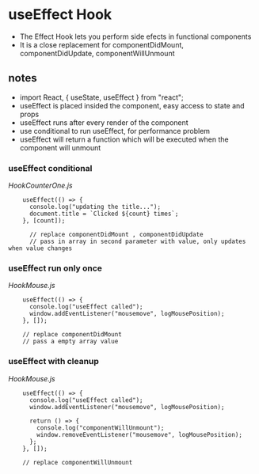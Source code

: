 # useEffect Hook

- The Effect Hook lets you perform side efects in functional components
- It is a close replacement for componentDidMount, componentDidUpdate, componentWillUnmount

## notes

- import React, { useState, useEffect } from "react";
- useEffect is placed insided the component, easy access to state and props
- useEffect runs after every render of the component
- use conditional to run useEffect, for performance problem
- useEffect will return a function which will be executed when the component will unmount

### useEffect conditional

_HookCounterOne.js_

        useEffect(() => {
          console.log("updating the title...");
          document.title = `Clicked ${count} times`;
        }, [count]);

          // replace componentDidMount , componentDidUpdate
          // pass in array in second parameter with value, only updates when value changes

### useEffect run only once

_HookMouse.js_

        useEffect(() => {
          console.log("useEffect called");
          window.addEventListener("mousemove", logMousePosition);
        }, []);

        // replace componentDidMount
        // pass a empty array value

### useEffect with cleanup

_HookMouse.js_

        useEffect(() => {
          console.log("useEffect called");
          window.addEventListener("mousemove", logMousePosition);

          return () => {
            console.log("componentWillUnmount");
            window.removeEventListener("mousemove", logMousePosition);
          };
        }, []);

        // replace componentWillUnmount
